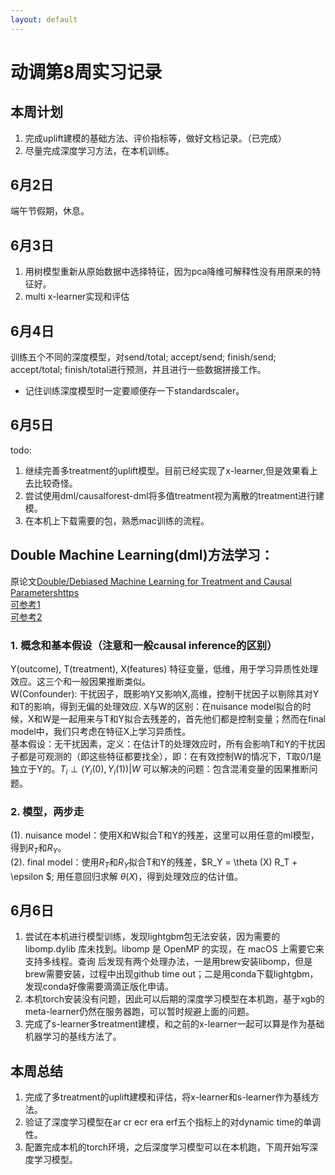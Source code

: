 ```yaml
---
layout: default
---
```


# 动调第8周实习记录
## 本周计划
1. 完成uplift建模的基础方法、评价指标等，做好文档记录。（已完成）
2. 尽量完成深度学习方法，在本机训练。
## 6月2日
端午节假期，休息。

## 6月3日
1. 用树模型重新从原始数据中选择特征，因为pca降维可解释性没有用原来的特征好。
2. multi x-learner实现和评估

## 6月4日
训练五个不同的深度模型，对send/total; accept/send; finish/send; accept/total; finish/total进行预测，并且进行一些数据拼接工作。<br>
* 记住训练深度模型时一定要顺便存一下standardscaler。<br>

## 6月5日
todo: <br>
1. 继续完善多treatment的uplift模型。目前已经实现了x-learner,但是效果看上去比较奇怪。<br>
2. 尝试使用dml/causalforest-dml将多值treatment视为离散的treatment进行建模。<br>
3. 在本机上下载需要的包，熟悉mac训练的流程。<br>

## Double Machine Learning(dml)方法学习：
原论文[Double/Debiased Machine Learning for Treatment and Causal Parametershttps](arxiv.org/abs/1608.00060) <br>
[可参考1](https://blog.csdn.net/taozibaby/article/details/140591792) <br>
[可参考2](https://zhuanlan.zhihu.com/p/751459729) <br>
### 1. 概念和基本假设（注意和一般causal inference的区别）
Y(outcome), T(treatment), X(features) 特征变量，低维，用于学习异质性处理效应。这三个和一般因果推断类似。<br> 
W(Confounder): 干扰因子，既影响Y又影响X,高维，控制干扰因子以剔除其对Y和T的影响，得到无偏的处理效应. X与W的区别：在nuisance model拟合的时候，X和W是一起用来与T和Y拟合去残差的，首先他们都是控制变量；然而在final model中，我们只考虑在特征X上学习异质性。<br>
基本假设：无干扰因素，定义：在估计T的处理效应时，所有会影响T和Y的干扰因子都是可观测的（即这些特征都要找全），即：在有效控制W的情况下，T取0/1是独立于Y的。$T_i \perp (Y_i(0),Y_i(1)) | W$
可以解决的问题：包含混淆变量的因果推断问题。<br>
### 2. 模型，两步走
(1). nuisance model：使用X和W拟合T和Y的残差，这里可以用任意的ml模型，得到$R_T$和$R_Y$。<br>
(2). final model：使用$R_T$和$R_Y$拟合T和Y的残差，$R_Y = \theta (X) R_T + \epsilon $; 用任意回归求解 $\theta (X)$，得到处理效应的估计值。<br>

## 6月6日
1. 尝试在本机进行模型训练，发现lightgbm包无法安装，因为需要的libomp.dylib 库未找到。libomp 是 OpenMP 的实现，在 macOS 上需要它来支持多线程。查询
后发现有两个处理办法，一是用brew安装libomp，但是brew需要安装，过程中出现github time out；二是用conda下载lightgbm，发现conda好像需要滴滴正版化申请。<br>
2. 本机torch安装没有问题，因此可以后期的深度学习模型在本机跑，基于xgb的meta-learner仍然在服务器跑，可以暂时规避上面的问题。
3. 完成了s-learner多treatment建模，和之前的x-learner一起可以算是作为基础机器学习的基线方法了。<br>

## 本周总结
1. 完成了多treatment的uplift建模和评估，将x-learner和s-learner作为基线方法。
2. 验证了深度学习模型在ar cr ecr era erf五个指标上的对dynamic time的单调性。
3. 配置完成本机的torch环境，之后深度学习模型可以在本机跑，下周开始写深度学习模型。
